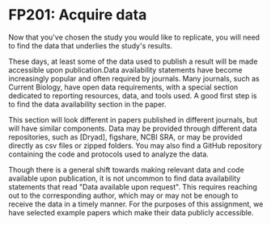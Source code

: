 # FP201: Acquire data

Now that you've chosen the study you would like to replicate, you will need to find the data that underlies the study's results. 

These days, at least some of the data used to publish a result will be made accessible upon publication.Data availability statements have become increasingly popular and often required by journals. Many journals, such as Current Biology, have open data requirements, with a special section dedicated to reporting resources, data, and tools used. A good first step is to find the data availability section in the paper.

This section will look different in papers published in different journals, but will have similar components. Data may be provided through different data repositories, such as [Dryad], figshare, NCBI SRA, or may be provided directly as csv files or zipped folders. You may also find a GitHub repository containing the code and protocols used to analyze the data. 

Though there is a general shift towards making relevant data and code available upon publication, it is not uncommon to find data availability statements that read "Data available upon request". This requires reaching out to the corresponding author, which may or may not be enough to receive the data in a timely manner. For the purposes of this assignment, we have selected example papers which make their data publicly accessible.
